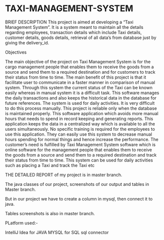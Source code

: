 # TAXI-MANAGEMENT-SYSTEM

BRIEF DESCRIPTION
This project is aimed at developing a “Taxi Management System”. It is a system meant to
maintain all the details regarding employees, transaction details which include Taxi details, customer
details, goods details, retrieval of all data’s from database just by giving the delivery_id.

Objectives

The main objective of the project on Taxi Management System is for the cargo management
people that enables them to receive the goods from a source and send them to a required destination and
for customers to track their status from time to time.
The main benefit of this project is that it facilitate user to communicate in a faster manner in
comparison of manual system. Through this system the current status of the Taxi can be known easily
whereas in manual system it is a difficult task.
This software manages the daily transactions and also keeps the historical data in the database for
future references. The system is used for daily activities. It is very difficult to do this process manually.
This project is reliable only when the database is maintained properly.
This software application which avoids more manual hours that needs to spend in record keeping
and generating reports. This application keeps the data in a centralized way which is available to all the
users simultaneously. No specific training is required for the employees to use this application. They can
easily use this system to decrease manual hours spending for normal things and hence increase the
performance.
The customer’s need is fulfilled by Taxi Management System software which is online software
for the management people that enables them to receive the goods from a source and send them to a
required destination and track their status from time to time.
This system can be used for daily activities such as placing a Taxi and track the Taxi etc


THE DETAILED REPORT of my project is in master branch.

The java classes of our project, screenshots of our output and tables in Master branch.

But in our project we have to create a column in mysql, then connect it to java.

Tables screenshots is also in master branch.

PLatform used:-

IntelliJ Idea for JAVA
MYSQL for SQL 
sql connector

